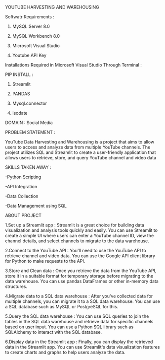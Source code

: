 YOUTUBE HARVESTING AND WAREHOUSING

Softwatr Requirements : 

1. MySQL Server 8.0

2. MySQL Workbench 8.0

3. Microsoft Visual Studio

4. Youtube API Key

Installations Required in Microsoft Visual Studio Through Terminal :

PIP INSTALL :

1. Streamlit

2. PANDAS

3. Mysql.connector

4. isodate

DOMAIN : Social Media

PROBLEM STATEMENT :

YouTube Data Harvesting and Warehousing is a project that aims to allow users to access and analyze data from multiple YouTube channels. The project utilizes SQL and Streamlit to create a user-friendly application that allows users to retrieve, store, and query YouTube channel and video data

SKILLS TAKEN AWAY :

-Python Scripting

-API Integration

-Data Collection

-Data Management using SQL

ABOUT PROJECT

1.Set up a Streamlit app :
Streamlit is a great choice for building data visualization and analysis tools quickly and easily. You can use Streamlit to create a simple UI where users can enter a YouTube channel ID, view the channel details, and select channels to migrate to the data warehouse.

2.Connect to the YouTube API :
You'll need to use the YouTube API to retrieve channel and video data. You can use the Google API client library for Python to make requests to the API.

3.Store and Clean data :
Once you retrieve the data from the YouTube API, store it in a suitable format for temporary storage before migrating to the data warehouse. You can use pandas DataFrames or other in-memory data structures.

4.Migrate data to a SQL data warehouse :
After you've collected data for multiple channels, you can migrate it to a SQL data warehouse. You can use a SQL database such as MySQL or PostgreSQL for this.

5.Query the SQL data warehouse :
You can use SQL queries to join the tables in the SQL data warehouse and retrieve data for specific channels based on user input. You can use a Python SQL library such as SQLAlchemy to interact with the SQL database.

6.Display data in the Streamlit app :
Finally, you can display the retrieved data in the Streamlit app. You can use Streamlit's data visualization features to create charts and graphs to help users analyze the data.

